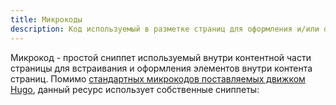 ```yaml
---
title: Микрокоды
description: Код используемый в разметке страниц для оформления и/или отображения специфичных элементов
---
```

Микрокод - простой сниппет используемый внутри контентной части страницы для
встраивания и оформления элементов внутри контента страниц. Помимо
[стандартных микрокодов поставляемых движком Hugo](https://gohugo.io/content-management/shortcodes/), данный ресурс использует собственные сниппеты:
